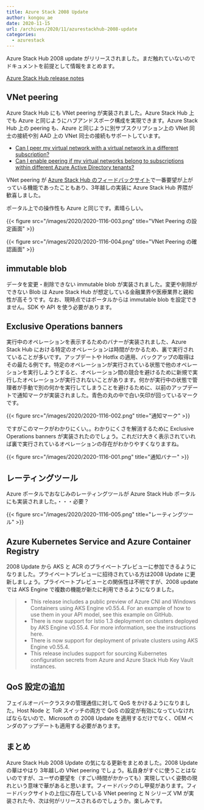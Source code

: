 ```yaml
---
title: Azure Stack 2008 Update
author: kongou_ae
date: 2020-11-15
url: /archives/2020/11/azurestackhub-2008-update
categories:
  - azurestack
---
```


Azure Stack Hub 2008 update がリリースされました。まだ触れていないのでドキュメントを前提として情報をまとめます。

[Azure Stack Hub release notes](https://docs.microsoft.com/en-us/azure-stack/operator/release-notes?WT.mc_id=AZ-MVP-5003408&view=azs-2008)

## VNet peering 

Azure Stack Hub にも VNet peering が実装されました。Azure Stack Hub 上でも Azure と同じようにハブアンドスポーク構成を実現できます。Azure Stack Hub 上の peering も、Azure と同じように別サブスクリプション上の VNet 同士の接続や別 AAD 上の VNet 同士の接続もサポートしています。

- [Can I peer my virtual network with a virtual network in a different subscription?](https://docs.microsoft.com/en-us/azure-stack/user/virtual-network-peering?WT.mc_id=AZ-MVP-5003408&view=azs-2008#can-i-peer-my-virtual-network-with-a-virtual-network-in-a-different-subscription)
- [Can I enable peering if my virtual networks belong to subscriptions within different Azure Active Directory tenants?](https://docs.microsoft.com/en-us/azure-stack/user/virtual-network-peering?WT.mc_id=AZ-MVP-5003408&view=azs-2008#can-i-peer-my-virtual-network-with-a-virtual-network-in-a-different-subscription)

VNet peering が [Azure Stack Hub のフィードバックサイト](https://feedback.azure.com/forums/344565-azure-stack-hub/)で一番要望が上がっている機能であったこともあり、3年越しの実装に Azure Stack Hub 界隈が歓喜しました。

ポータル上での操作性も Azure と同じです。素晴らしい。

{{< figure src="/images/2020/2020-1116-003.png" title="VNet Peering の設定画面" >}}

{{< figure src="/images/2020/2020-1116-004.png" title="VNet Peering の確認画面" >}}


## immutable blob

データを変更・削除できない immutable blob が実装されました。変更や削除ができない Blob は Azure Stack Hub が想定している金融業界や医療業界と親和性が高そうです。なお、現時点ではポータルからは immutable blob を設定できません。SDK や API を使う必要があります。

## Exclusive Operations banners

実行中のオペレーションを表示するためのバナーが実装されました、Azure Stack Hub における特定のオペレーションは時間がかかるため、裏で実行されていることが多いです。アップデートや Hotfix の適用、バックアップの取得はその最たる例です。特定のオペレーションが実行されている状態で他のオペレーションを実行しようとすると、オペレーション間の競合を避けるために新規で実行したオペレーションが実行されないことがあります。何かが実行中の状態で管理者が手動で別の何かを実行してしまうことを避けるために、以前のアップデートで通知マークが実装されました。青色の丸の中で白い矢印が回っているマークです。

{{< figure src="/images/2020/2020-1116-002.png" title="通知マーク" >}}

ですがこのマークがわかりにくい。。わかりにくさを解消するために Exclusive Operations banners が実装されたのでしょう。これだけ大きく表示されていれば裏で実行されているオペレーションの存在がわかりやすくなりますね。

{{< figure src="/images/2020/2020-1116-001.png" title="通知バナー" >}}

## レーティングツール

Azure ポータルでおなじみのレーティングツールが Azure Stack Hub ポータルにも実装されました。・・・必要？

{{< figure src="/images/2020/2020-1116-005.png" title="レーティングツール" >}}

## Azure Kubernetes Service and Azure Container Registry

2008 Update から AKS と ACR のプライベートプレビューに参加できるようになりました。プライベートプレビューに招待されている方は2008 Update に更新しましょう。プライベートプレビューとの関係性は不明ですが、2008 update では AKS Engine で複数の機能が新たに利用できるようになりました。

> - This release includes a public preview of Azure CNI and Windows Containers using AKS Engine v0.55.4. For an example of how to use them in your API model, see this example on GitHub.
> - There is now support for Istio 1.3 deployment on clusters deployed by AKS Engine v0.55.4. For more information, see the instructions here.
> - There is now support for deployment of private clusters using AKS Engine v0.55.4.
> - This release includes support for sourcing Kubernetes configuration secrets from Azure and Azure Stack Hub Key Vault instances.

## QoS 設定の追加

フェイルオーバークラスタの管理通信に対して QoS をかけるようになりました。Host Node と ToR スイッチの両方で QoS の設定が有効になっていなければならないので、Microsoft の 2008 Update を適用するだけでなく、OEM ベンダのアップデートも適用する必要があります。

## まとめ

Azure Stack Hub 2008 Update の気になる更新をまとめました。2008 Update の華はやはり 3年越しの VNet peering でしょう。私自身がすぐに使うことはないのですが、ユーザの要望を（すごい時間がかかっても）実現していく姿勢の現れという意味で華があると思います。フィードバックのし甲斐があります。フィードバックサイトの上位に存在している VNet peering と N シリーズ VM が実装された今、次は何がリリースされるのでしょうか。楽しみです。
